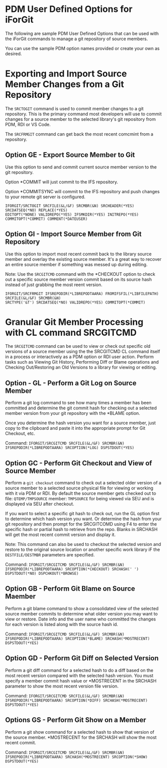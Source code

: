 # PDM User Defined Options for iForGit
The following are sample PDM User Defined Options that can be used with the iForGit commands to manage a git repository of source members.  

You can use the sample PDM option names provided or create your own as desired.  

# Exporting and Import Source Member Changes from a Git Repository 
The ```SRCTOGIT``` command is used to commit member changes to a git repository.  This is the primary command most developers will use to commit changes for a source member to the selected library's git repository from PDM, RDI or VS Code. 

The ```SRCFRMGIT``` command can get back the most recent comcmint from a repository.  

## Option GE - Export Source Member to Git 
Use this option to send and commit current source member version to the git repository.

Option *COMMIT will just commit to the IFS repository.  

Option *COMMITSYNC will commit to the IFS repository and push changes to your remote git server is configured.  
                                                                                
```
IFORGIT/SRCTOGIT SRCFILE(&L/&F) SRCMBR(&N) SRCHEADER(*YES) SRCDATSEQ(*NO) REPLACE(*YES)  
EDITOPT(*NONE) VALIDREPO(*YES) IFSMKDIR(*YES) INITREPO(*YES) COMMITOPT(*COMMIT) COMMENT(*DATEUSER)  
```

## Option GI - Import Source Member from Git Repository
Use this option to import most recent commit back to the library source member and overlay the existing source member. It's a great way to recover an entire source member if something was messed up during editing.   

Note: Use the ```SRCGITCMD``` command with the *CHECKOUT option to  check out a specific source member version commit based on its source hash instead of just grabbing the most reent version.  

```
IFORGIT/SRCFRMGIT IFSREPODIR(*LIBREPODTAARA) FROMIFSFIL(*LIBFILEPATH) SRCFILE(&L/&F) SRCMBR(&N)   
SRCTYPE('&T') SRCDATSEQ(*NO) VALIDREPO(*YES) COMMITOPT(*COMMIT)         
```

# Granular Git Member Processing with CL command SRCGITCMD
The ```SRCGITCMD``` command can be used to view or check out specific old versions of a source member using the the SRCGITCMD CL command itself in a process or interactively as a PDM option or RDI user action. Perform tasks such as Viewing Git History, Performing Diff or Blame operations and Checking Out/Restoring an Old Versions to a library for viewing or editing.

## Option - GL - Perform a Git Log on Source Member
Perform a git log command to see how many times a member has been committed and determine the git commit hash for checking out a selected member version from your git repository with the *BLAME option.   
    
Once you determine the hash version you want for a source member, just copy to the clipboard and paste it into the appropriate prompt for Git Checkout, etc.

Command: ```IFORGIT/SRCGITCMD SRCFILE(&L/&F) SRCMBR(&N) IFSREPODIR(*LIBREPODTAARA) SRCOPTION(*LOG) DSPSTDOUT(*YES)```

## Option GC - Perform Git Checkout and View of Source Member
Perform a ```git checkout``` command to check out a selected older version of a source member to a selected source physical file for viewing or working with it via PDM or RDI. By default the source member gets checked out to file: ```QTEMP/TMPSOURCE``` member: ```TMPSOURCE``` for being viewed via SEU and is displayed via SEU after checkout.   

If you want to select a specific git hash to check out, run the GL option first to determine which hash version you want. Or determine the hash from your git repository and then prompt for the SRCGITCOMD using F4 to enter the specific hash or partial hash to retrieve from the repo. Blanks in SRCHASH will get the most recent commit version and display it.   

Note: This command can also be used to checkout the selected version and restore to the original source location or another specific work library iF the ```DESTFILE/DESTMBR``` parameters are specified. 

Command: ```IFORGIT/SRCGITCMD SRCFILE(&L/&F) SRCMBR(&N) IFSREPODIR(*LIBREPODTAARA) SRCOPTION(*CHECKOUT) SRCHASH(' ') DSPSTDOUT(*NO) DSPCHKOUT(*BROWSE)```

## Option GB - Perform Git Blame on Source Maember
Perform a git blame command to show a consolidated view of the selected source member commits to determine what older version you may want to view or restore. Date info and the user name who committed the changes for each version is listed along with the source hash id. 
                                                                                
Command: ```IFORGIT/SRCGITCMD SRCFILE(&L/&F) SRCMBR(&N) IFSREPODIR(*LIBREPODTAARA) SRCOPTION(*BLAME) SRCHASH(*MOSTRECENT) DSPSTDOUT(*YES)```

## Option GD - Perform Git Diff on Selected Version
Perform a git diff command for a selected hash to do a diff based on the most recent version compared with the selected hash version. You must specify a member commit hash value or *MOSTRECENT in the SRCHASH parameter to show the most recent version file version.  
                                                                                
Command: ```IFORGIT/SRCGITCMD SRCFILE(&L/&F) SRCMBR(&N) IFSREPODIR(*LIBREPODTAARA) SRCOPTION(*DIFF) SRCHASH(*MOSTRECENT) DSPSTDOUT(*YES)```

## Options GS - Perform Git Show on a Member
Perform a git show command for a selected hash to show that version of the source member. *MOSTRECENT for the SRCHASH will show the most recent commit.

Command: ```IFORGIT/SRCGITCMD SRCFILE(&L/&F) SRCMBR(&N) IFSREPODIR(*LIBREPODTAARA) SRCHASH(*MOSTRECENT) SRCOPTION(*SHOW) DSPSTDOUT(*YES)```


